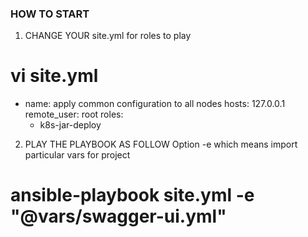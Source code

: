 ### HOW TO START
1. CHANGE YOUR site.yml for roles to play
# vi site.yml
- name: apply common configuration to all nodes
  hosts: 127.0.0.1
  remote_user: root
  roles:
    - k8s-jar-deploy

2. PLAY THE PLAYBOOK AS FOLLOW
   Option -e which means import particular vars for project

# ansible-playbook site.yml -e "@vars/swagger-ui.yml"
